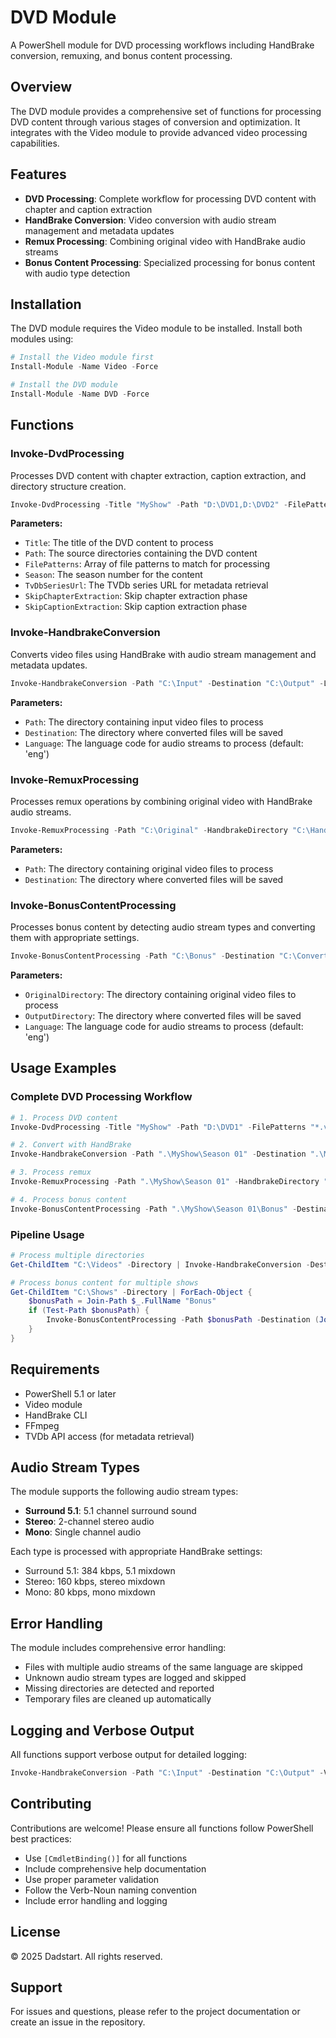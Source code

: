 # DVD Module

A PowerShell module for DVD processing workflows including HandBrake conversion, remuxing, and bonus content processing.

## Overview

The DVD module provides a comprehensive set of functions for processing DVD content through various stages of conversion and optimization. It integrates with the Video module to provide advanced video processing capabilities.

## Features

- **DVD Processing**: Complete workflow for processing DVD content with chapter and caption extraction
- **HandBrake Conversion**: Video conversion with audio stream management and metadata updates
- **Remux Processing**: Combining original video with HandBrake audio streams
- **Bonus Content Processing**: Specialized processing for bonus content with audio type detection

## Installation

The DVD module requires the Video module to be installed. Install both modules using:

```powershell
# Install the Video module first
Install-Module -Name Video -Force

# Install the DVD module
Install-Module -Name DVD -Force
```

## Functions

### Invoke-DvdProcessing

Processes DVD content with chapter extraction, caption extraction, and directory structure creation.

```powershell
Invoke-DvdProcessing -Title "MyShow" -Path "D:\DVD1,D:\DVD2" -FilePatterns "*.vob","*.m2ts" -Season 1 -TvDbSeriesUrl "https://thetvdb.com/series/myshow"
```

**Parameters:**
- `Title`: The title of the DVD content to process
- `Path`: The source directories containing the DVD content
- `FilePatterns`: Array of file patterns to match for processing
- `Season`: The season number for the content
- `TvDbSeriesUrl`: The TVDb series URL for metadata retrieval
- `SkipChapterExtraction`: Skip chapter extraction phase
- `SkipCaptionExtraction`: Skip caption extraction phase

### Invoke-HandbrakeConversion

Converts video files using HandBrake with audio stream management and metadata updates.

```powershell
Invoke-HandbrakeConversion -Path "C:\Input" -Destination "C:\Output" -Language "eng"
```

**Parameters:**
- `Path`: The directory containing input video files to process
- `Destination`: The directory where converted files will be saved
- `Language`: The language code for audio streams to process (default: 'eng')

### Invoke-RemuxProcessing

Processes remux operations by combining original video with HandBrake audio streams.

```powershell
Invoke-RemuxProcessing -Path "C:\Original" -HandbrakeDirectory "C:\HandBrake" -Destination "C:\Remuxed"
```

**Parameters:**
- `Path`: The directory containing original video files to process
- `Destination`: The directory where converted files will be saved

### Invoke-BonusContentProcessing

Processes bonus content by detecting audio stream types and converting them with appropriate settings.

```powershell
Invoke-BonusContentProcessing -Path "C:\Bonus" -Destination "C:\Converted" -Language "eng"
```

**Parameters:**
- `OriginalDirectory`: The directory containing original video files to process
- `OutputDirectory`: The directory where converted files will be saved
- `Language`: The language code for audio streams to process (default: 'eng')

## Usage Examples

### Complete DVD Processing Workflow

```powershell
# 1. Process DVD content
Invoke-DvdProcessing -Title "MyShow" -Path "D:\DVD1" -FilePatterns "*.vob" -Season 1 -TvDbSeriesUrl "https://thetvdb.com/series/myshow"

# 2. Convert with HandBrake
Invoke-HandbrakeConversion -Path ".\MyShow\Season 01" -Destination ".\MyShow\Season 01\HandBrake"

# 3. Process remux
Invoke-RemuxProcessing -Path ".\MyShow\Season 01" -HandbrakeDirectory ".\MyShow\Season 01\HandBrake" -Destination ".\MyShow\Season 01\Remux"

# 4. Process bonus content
Invoke-BonusContentProcessing -Path ".\MyShow\Season 01\Bonus" -Destination ".\MyShow\Season 01\Bonus\Converted"
```

### Pipeline Usage

```powershell
# Process multiple directories
Get-ChildItem "C:\Videos" -Directory | Invoke-HandbrakeConversion -Destination "C:\Converted"

# Process bonus content for multiple shows
Get-ChildItem "C:\Shows" -Directory | ForEach-Object { 
    $bonusPath = Join-Path $_.FullName "Bonus"
    if (Test-Path $bonusPath) {
        Invoke-BonusContentProcessing -Path $bonusPath -Destination (Join-Path $_.FullName "Bonus\Converted")
    }
}
```

## Requirements

- PowerShell 5.1 or later
- Video module
- HandBrake CLI
- FFmpeg
- TVDb API access (for metadata retrieval)

## Audio Stream Types

The module supports the following audio stream types:
- **Surround 5.1**: 5.1 channel surround sound
- **Stereo**: 2-channel stereo audio
- **Mono**: Single channel audio

Each type is processed with appropriate HandBrake settings:
- Surround 5.1: 384 kbps, 5.1 mixdown
- Stereo: 160 kbps, stereo mixdown
- Mono: 80 kbps, mono mixdown

## Error Handling

The module includes comprehensive error handling:
- Files with multiple audio streams of the same language are skipped
- Unknown audio stream types are logged and skipped
- Missing directories are detected and reported
- Temporary files are cleaned up automatically

## Logging and Verbose Output

All functions support verbose output for detailed logging:

```powershell
Invoke-HandbrakeConversion -Path "C:\Input" -Destination "C:\Output" -Verbose
```

## Contributing

Contributions are welcome! Please ensure all functions follow PowerShell best practices:
- Use `[CmdletBinding()]` for all functions
- Include comprehensive help documentation
- Use proper parameter validation
- Follow the Verb-Noun naming convention
- Include error handling and logging

## License

© 2025 Dadstart. All rights reserved.

## Support

For issues and questions, please refer to the project documentation or create an issue in the repository. 
